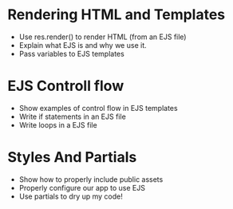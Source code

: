 # Rendering HTML and Templates 

* Use res.render() to render HTML (from an EJS file)
* Explain what EJS is and why we use it.
* Pass variables to EJS templates

# EJS Controll flow 

* Show examples of control flow in EJS templates
* Write if statements in an EJS file
* Write loops in a EJS file 

# Styles And Partials

* Show how to properly include public assets
* Properly configure our app to use EJS
* Use partials to dry up my code!
